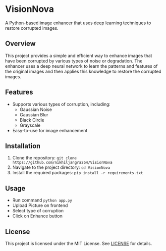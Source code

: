# VisionNova

A Python-based image enhancer that uses deep learning techniques to restore corrupted images.

## Overview

This project provides a simple and efficient way to enhance images that have been corrupted by various types of noise or degradation. The enhancer uses a deep neural network to learn the patterns and features of the original images and then applies this knowledge to restore the corrupted images.

## Features

* Supports various types of corruption, including:
	+ Gaussian Noise
	+ Gaussian Blur
	+ Black Circle
	+ Grayscale
* Easy-to-use for image enhancement

## Installation

1. Clone the repository: `git clone https://github.com/nikhiljangra264/VisionNova`
1. Navigate to the project directory: `cd VisionNova`
1. Install the required packages: `pip install -r requirements.txt`

## Usage

- Run command `python app.py`
- Upload Picture on frontend
- Select type of corruption
- Click on Enhance button

## License

This project is licensed under the MIT License. See [LICENSE](LICENSE) for details.